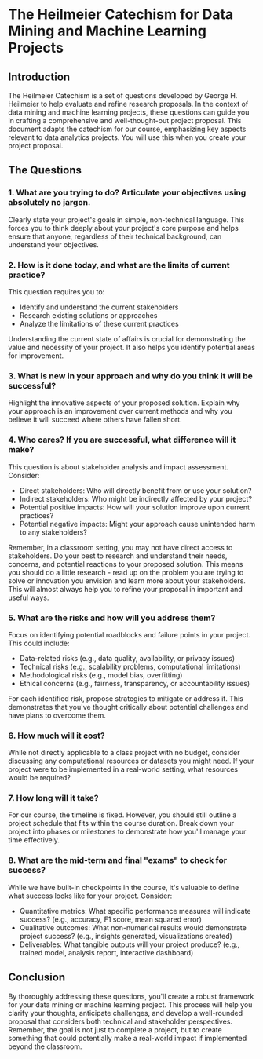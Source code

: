 # The Heilmeier Catechism for Data Mining and Machine Learning Projects

## Introduction

The Heilmeier Catechism is a set of questions developed by George H. Heilmeier to help evaluate and refine research proposals. In the context of data mining and machine learning projects, these questions can guide you in crafting a comprehensive and well-thought-out project proposal. This document adapts the catechism for our course, emphasizing key aspects relevant to data analytics projects.  You will use this when you create your project proposal.

## The Questions

### 1. What are you trying to do? Articulate your objectives using absolutely no jargon.

Clearly state your project's goals in simple, non-technical language. This forces you to think deeply about your project's core purpose and helps ensure that anyone, regardless of their technical background, can understand your objectives.

### 2. How is it done today, and what are the limits of current practice?

This question requires you to:
- Identify and understand the current stakeholders
- Research existing solutions or approaches
- Analyze the limitations of these current practices

Understanding the current state of affairs is crucial for demonstrating the value and necessity of your project. It also helps you identify potential areas for improvement.

### 3. What is new in your approach and why do you think it will be successful?

Highlight the innovative aspects of your proposed solution. Explain why your approach is an improvement over current methods and why you believe it will succeed where others have fallen short.

### 4. Who cares? If you are successful, what difference will it make?

This question is about stakeholder analysis and impact assessment. Consider:

- Direct stakeholders: Who will directly benefit from or use your solution?
- Indirect stakeholders: Who might be indirectly affected by your project?
- Potential positive impacts: How will your solution improve upon current practices?
- Potential negative impacts: Might your approach cause unintended harm to any stakeholders?

Remember, in a classroom setting, you may not have direct access to stakeholders. Do your best to research and understand their needs, concerns, and potential reactions to your proposed solution. This means you should do a little research - read up on the problem you are trying to solve or innovation you envision and learn more about your stakeholders.  This will almost always help you to refine your proposal in important and useful ways. 

### 5. What are the risks and how will you address them?

Focus on identifying potential roadblocks and failure points in your project. This could include:

- Data-related risks (e.g., data quality, availability, or privacy issues)
- Technical risks (e.g., scalability problems, computational limitations)
- Methodological risks (e.g., model bias, overfitting)
- Ethical concerns (e.g., fairness, transparency, or accountability issues)

For each identified risk, propose strategies to mitigate or address it. This demonstrates that you've thought critically about potential challenges and have plans to overcome them.

### 6. How much will it cost?

While not directly applicable to a class project with no budget, consider discussing any computational resources or datasets you might need. If your project were to be implemented in a real-world setting, what resources would be required?

### 7. How long will it take?

For our course, the timeline is fixed. However, you should still outline a project schedule that fits within the course duration. Break down your project into phases or milestones to demonstrate how you'll manage your time effectively.

### 8. What are the mid-term and final "exams" to check for success?

While we have built-in checkpoints in the course, it's valuable to define what success looks like for your project. Consider:

- Quantitative metrics: What specific performance measures will indicate success? (e.g., accuracy, F1 score, mean squared error)
- Qualitative outcomes: What non-numerical results would demonstrate project success? (e.g., insights generated, visualizations created)
- Deliverables: What tangible outputs will your project produce? (e.g., trained model, analysis report, interactive dashboard)

## Conclusion

By thoroughly addressing these questions, you'll create a robust framework for your data mining or machine learning project. This process will help you clarify your thoughts, anticipate challenges, and develop a well-rounded proposal that considers both technical and stakeholder perspectives. Remember, the goal is not just to complete a project, but to create something that could potentially make a real-world impact if implemented beyond the classroom.
